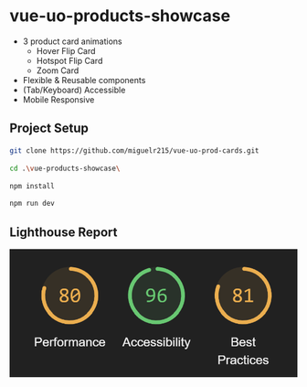 # vue-uo-products-showcase

-   3 product card animations
    -   Hover Flip Card
    -   Hotspot Flip Card
    -   Zoom Card
-   Flexible & Reusable components
-   (Tab/Keyboard) Accessible
-   Mobile Responsive

## Project Setup

```sh
git clone https://github.com/miguelr215/vue-uo-prod-cards.git
```

```sh
cd .\vue-products-showcase\
```

```sh
npm install
```

```sh
npm run dev
```

## Lighthouse Report

![Lighthouse report for Urban Outfitters Product Card Animations](/src/assets/LighthouseRpt.png)
